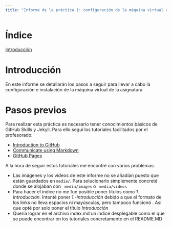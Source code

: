 ```yaml
---
title: "Informe de la práctica 1: configuración de la máquina virtual del IaaS"
---
```

# Índice
[Introducción](#introducción)

# Introducción
En este informe se detallarán los pasos a seguir para llevar a cabo la configuración e instalación de la 
máquina virtual de la asignatura

# Pasos previos 
Para realizar esta práctica es necesario tener conocimientos básicos de GitHub Skills y Jekyll. Para ello 
seguí los tutoriales facilitados por el profesorado:
* [Introduction to GitHub](https://github.com/skills/introduction-to-github)
* [Communicate using Markdown](https://github.com/skills/communicate-using-markdown)
* [GitHub Pages](https://github.com/skills/github-pages)

A la hora de seguir estos tutoriales me encontré con varios problemas:
* Las imágenes y los vídeos de este informe no se añadían puesto que están guardados en ``` media/ ```. 
Para solucionarlo simplemente concreté donde se alojaban con ``` media/images``` o ``` media/videos```
* Para hacer el índice no me fue posible poner títulos como *1. Introducción*. Intenté poner 
*1.-introducción* debido a que el formato de los links no lleva espacios ni mayúsculas, pero tampoco funcionó
. Así que opté por solo poner el título *Introducción*
* Quería lograr en el archivo index.md un índice desplegable como el que se puede encontrar en los
tutoriales concretamente en el README.MD